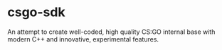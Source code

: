 # csgo-sdk
An attempt to create well-coded, high quality CS:GO internal base with modern C++ and innovative, experimental features.
